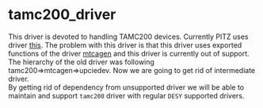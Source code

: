 # tamc200_driver  
This driver is devoted to handling TAMC200 devices. 
Currently PITZ uses driver [this](https://github.com/davitkalantaryan/drivers/blob/master/sources/timer_drv_main.c). 
The problem with this driver is that this driver uses exported functions of the driver 
[mtcagen](https://github.com/davitkalantaryan/mtcagen) and this driver is currently out of support.  
The hierarchy of the old driver was following tamc200=>mtcagen=>upciedev. Now we are going to get rid of 
intermediate driver.  
By getting rid of dependency from unsupported driver we will be able to maintain and support `tamc200` driver 
with regular `DESY` supported drivers.
